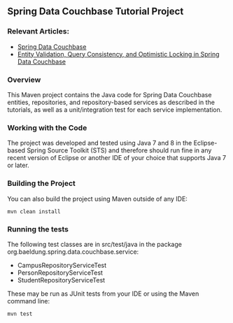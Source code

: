 ## Spring Data Couchbase Tutorial Project

### Relevant Articles:
- [Spring Data Couchbase](http://www.baeldung.com/spring-data-couchbase)
- [Entity Validation, Query Consistency, and Optimistic Locking in Spring Data Couchbase](http://www.baeldung.com/entity-validation-locking-and-query-consistency-in-spring-data-couchbase)

### Overview
This Maven project contains the Java code for Spring Data Couchbase
entities, repositories, and repository-based services
as described in the tutorials, as well as a unit/integration test
for each service implementation.

### Working with the Code
The project was developed and tested using Java 7 and 8 in the Eclipse-based
Spring Source Toolkit (STS) and therefore should run fine in any
recent version of Eclipse or another IDE of your choice
that supports Java 7 or later.

### Building the Project
You can also build the project using Maven outside of any IDE:
```
mvn clean install
```

### Running the tests
The following test classes are in src/test/java in the package
org.baeldung.spring.data.couchbase.service:
- CampusRepositoryServiceTest
- PersonRepositoryServiceTest
- StudentRepositoryServiceTest

These may be run as JUnit tests from your IDE
or using the Maven command line:
```
mvn test
```
